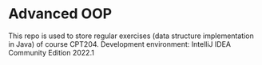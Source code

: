 # Advanced OOP
This repo is used to store regular exercises (data structure implementation in Java) of course CPT204.
Development environment: IntelliJ IDEA Community Edition 2022.1 
